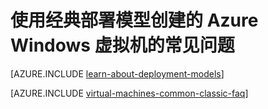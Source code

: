 <properties
	pageTitle="经典 VM 常见问题解答 | Azure"
	description="回答了通过经典部署模型创建的 Azure Windows 虚拟机的一些常见问题。"
	services="virtual-machines-windows"
	documentationCenter=""
	authors="cynthn"
	manager="timlt"
	editor=""
	tags="azure-service-management"/>

<tags
	ms.service="virtual-machines-windows"
	ms.date="07/28/2016"
	wacn.date="09/30/2016"/>

	
# 使用经典部署模型创建的 Azure Windows 虚拟机的常见问题

[AZURE.INCLUDE [learn-about-deployment-models](../../includes/learn-about-deployment-models-classic-include.md)]

[AZURE.INCLUDE [virtual-machines-common-classic-faq](../../includes/virtual-machines-common-classic-faq.md)]

<!---HONumber=Mooncake_0314_2016-->